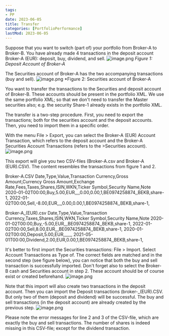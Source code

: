 ```yaml
---
tags:
- PP
date: 2023-06-05
title: Transfer
categories: [PortfolioPerformance]
lastMod: 2023-06-05
---
```

Suppose that you want to switch (part of) your portfolio from Broker-A to Broker-B.  You have already made 4 transactions in the deposit account Broker-A (EUR): deposit, buy, dividend, and sell.
![image.png](/pp/assets/image_1685995052473_0.png)
*Figure 1: Deposit Account of Broker-A*

The Securities account of Broker-A has the two accompanying transactions (buy and sell).
![image.png](/pp/assets/image_1685994965849_0.png)
*Figure 2: Securities account of Broker-A

You want to transfer the transactions to the Securities and deposit account of Broker-B. These accounts should be present in the portfolio XML. We use the same portfolio XML;  so that we don't need  to transfer the Master securities also; e.g. the security Share-1 already exists in the portfolio XML.

The transfer is a two-step procedure. First, you need to export the transactions; both for the securities account and the deposit accounts. Then, you need to import them in a specific order.

With the menu File > Export, you can select the Broker-A (EUR) Account Transaction, which refers to the deposit account and the Broker-A Securities Account Transactions (refers to the >Securities account).
![image.png](/pp/assets/image_1685995658742_0.png)



This export will give you two CSV-files (Broker-A.csv and Broker-A (EUR).CSV). The content resembles the transactions from figure 1 and 2.

Broker-A.CSV
Date,Type,Value,Transaction Currency,Gross Amount,Currency Gross Amount,Exchange Rate,Fees,Taxes,Shares,ISIN,WKN,Ticker Symbol,Security Name,Note
2020-01-02T00:00,Buy,5.00,EUR,,,,0.00,0.00,1,BE0974258874,,BEKB,share-1,
2022-01-02T00:00,Sell,-8.00,EUR,,,,0.00,0.00,1,BE0974258874,,BEKB,share-1,



Broker-A_(EUR).csv
Date,Type,Value,Transaction Currency,Taxes,Shares,ISIN,WKN,Ticker Symbol,Security Name,Note
2020-01-02T00:00,Buy,-5.00,EUR,,,BE0974258874,,BEKB,share-1,
2022-01-02T00:00,Sell,8.00,EUR,,,BE0974258874,,BEKB,share-1,
2020-01-02T00:00,Deposit,5.00,EUR,,,,,,,
2021-05-01T00:00,Dividend,2.00,EUR,0.00,1,BE0974258874,,BEKB,share-1,

It's better to first import the Securities transactions: File > Import. Select Account Transactions as Type of. The correct fields are matched and in the second step (see figure below), you can notice that both the buy and sell transaction is successfully imported. Don't forget also to select the Broker-B cash and Securities account in step 2. These account should be of course exist or created beforehand.
![image.png](/pp/assets/image_1685996604929_0.png)

Note that this import will also create two transactions in the deposit account. Then you can import the Deposit transactions (broker-_(EUR).CSV. But only two of them (deposit and dividend) will be successful. The buy and sell transactions (in the deposit account) are already created by the previous step.
![image.png](/pp/assets/image_1685997217773_0.png)

Please note the error messages for line 2 and 3 of the CSV-file, which are exactly the buy and sell transactions. The number of shares is indeed missing in this CSV-file; except for the dividend transaction.
